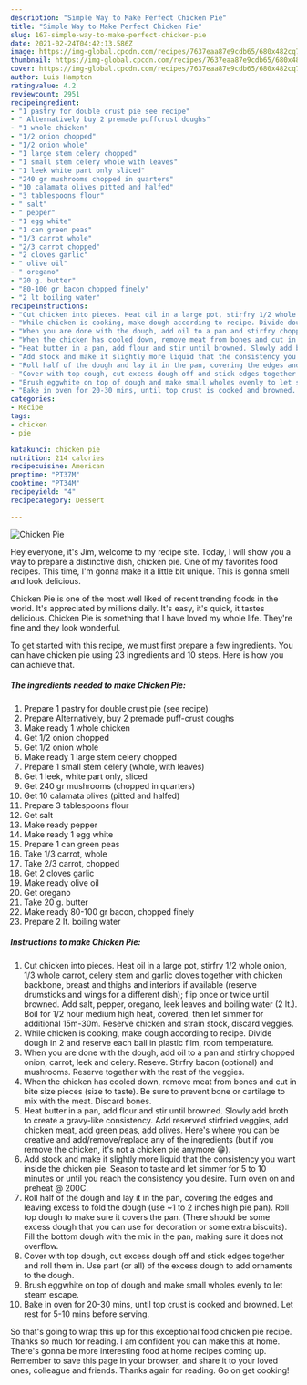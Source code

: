 ```yaml
---
description: "Simple Way to Make Perfect Chicken Pie"
title: "Simple Way to Make Perfect Chicken Pie"
slug: 167-simple-way-to-make-perfect-chicken-pie
date: 2021-02-24T04:42:13.586Z
image: https://img-global.cpcdn.com/recipes/7637eaa87e9cdb65/680x482cq70/chicken-pie-recipe-main-photo.jpg
thumbnail: https://img-global.cpcdn.com/recipes/7637eaa87e9cdb65/680x482cq70/chicken-pie-recipe-main-photo.jpg
cover: https://img-global.cpcdn.com/recipes/7637eaa87e9cdb65/680x482cq70/chicken-pie-recipe-main-photo.jpg
author: Luis Hampton
ratingvalue: 4.2
reviewcount: 2951
recipeingredient:
- "1 pastry for double crust pie see recipe"
- " Alternatively buy 2 premade puffcrust doughs"
- "1 whole chicken"
- "1/2 onion chopped"
- "1/2 onion whole"
- "1 large stem celery chopped"
- "1 small stem celery whole with leaves"
- "1 leek white part only sliced"
- "240 gr mushrooms chopped in quarters"
- "10 calamata olives pitted and halfed"
- "3 tablespoons flour"
- " salt"
- " pepper"
- "1 egg white"
- "1 can green peas"
- "1/3 carrot whole"
- "2/3 carrot chopped"
- "2 cloves garlic"
- " olive oil"
- " oregano"
- "20 g. butter"
- "80-100 gr bacon chopped finely"
- "2 lt boiling water"
recipeinstructions:
- "Cut chicken into pieces. Heat oil in a large pot, stirfry 1/2 whole onion, 1/3 whole carrot, celery stem and garlic cloves together with chicken backbone, breast and thighs and interiors if available (reserve drumsticks and wings for a different dish); flip once or twice until browned. Add salt, pepper, oregano, leek leaves and boiling water (2 lt.). Boil for 1/2 hour medium high heat, covered, then let simmer for additional 15m-30m. Reserve chicken and strain stock, discard veggies."
- "While chicken is cooking, make dough according to recipe. Divide dough in 2 and reserve each ball in plastic film, room temperature."
- "When you are done with the dough, add oil to a pan and stirfry chopped onion, carrot, leek and celery. Reseve. Stirfry bacon (optional) and mushrooms. Reserve together with the rest of the veggies."
- "When the chicken has cooled down, remove meat from bones and cut in bite size pieces (size to taste). Be sure to prevent bone or cartilage to mix with the meat. Discard bones."
- "Heat butter in a pan, add flour and stir until browned. Slowly add broth to create a gravy-like consistency. Add reserved stirfried veggies, add chicken meat, add green peas, add olives. Here&#39;s where you can be creative and add/remove/replace any of the ingredients (but if you remove the chicken, it&#39;s not a chicken pie anymore 😁)."
- "Add stock and make it slightly more liquid that the consistency you want inside the chicken pie. Season to taste and let simmer for 5 to 10 minutes or until you reach the consistency you desire. Turn oven on and preheat @ 200C."
- "Roll half of the dough and lay it in the pan, covering the edges and leaving excess to fold the dough (use ~1 to 2 inches high pie pan). Roll top dough to make sure it covers the pan. (There should be some excess dough that you can use for decoration or some extra biscuits). Fill the bottom dough with the mix in the pan, making sure it does not overflow."
- "Cover with top dough, cut excess dough off and stick edges together and roll them in. Use part (or all) of the excess dough to add ornaments to the dough."
- "Brush eggwhite on top of dough and make small wholes evenly to let steam escape."
- "Bake in oven for 20-30 mins, until top crust is cooked and browned. Let rest for 5-10 mins before serving."
categories:
- Recipe
tags:
- chicken
- pie

katakunci: chicken pie 
nutrition: 214 calories
recipecuisine: American
preptime: "PT37M"
cooktime: "PT34M"
recipeyield: "4"
recipecategory: Dessert

---
```



![Chicken Pie](https://img-global.cpcdn.com/recipes/7637eaa87e9cdb65/680x482cq70/chicken-pie-recipe-main-photo.jpg)

Hey everyone, it's Jim, welcome to my recipe site. Today, I will show you a way to prepare a distinctive dish, chicken pie. One of my favorites food recipes. This time, I'm gonna make it a little bit unique. This is gonna smell and look delicious.

Chicken Pie is one of the most well liked of recent trending foods in the world. It's appreciated by millions daily. It's easy, it's quick, it tastes delicious. Chicken Pie is something that I have loved my whole life. They're fine and they look wonderful.




To get started with this recipe, we must first prepare a few ingredients. You can have chicken pie using 23 ingredients and 10 steps. Here is how you can achieve that.

<!--inarticleads1-->

##### The ingredients needed to make Chicken Pie:

1. Prepare 1 pastry for double crust pie (see recipe)
1. Prepare  Alternatively, buy 2 premade puff-crust doughs
1. Make ready 1 whole chicken
1. Get 1/2 onion chopped
1. Get 1/2 onion whole
1. Make ready 1 large stem celery chopped
1. Prepare 1 small stem celery (whole, with leaves)
1. Get 1 leek, white part only, sliced
1. Get 240 gr mushrooms (chopped in quarters)
1. Get 10 calamata olives (pitted and halfed)
1. Prepare 3 tablespoons flour
1. Get  salt
1. Make ready  pepper
1. Make ready 1 egg white
1. Prepare 1 can green peas
1. Take 1/3 carrot, whole
1. Take 2/3 carrot, chopped
1. Get 2 cloves garlic
1. Make ready  olive oil
1. Get  oregano
1. Take 20 g. butter
1. Make ready 80-100 gr bacon, chopped finely
1. Prepare 2 lt. boiling water




<!--inarticleads2-->

##### Instructions to make Chicken Pie:

1. Cut chicken into pieces. Heat oil in a large pot, stirfry 1/2 whole onion, 1/3 whole carrot, celery stem and garlic cloves together with chicken backbone, breast and thighs and interiors if available (reserve drumsticks and wings for a different dish); flip once or twice until browned. Add salt, pepper, oregano, leek leaves and boiling water (2 lt.). Boil for 1/2 hour medium high heat, covered, then let simmer for additional 15m-30m. Reserve chicken and strain stock, discard veggies.
1. While chicken is cooking, make dough according to recipe. Divide dough in 2 and reserve each ball in plastic film, room temperature.
1. When you are done with the dough, add oil to a pan and stirfry chopped onion, carrot, leek and celery. Reseve. Stirfry bacon (optional) and mushrooms. Reserve together with the rest of the veggies.
1. When the chicken has cooled down, remove meat from bones and cut in bite size pieces (size to taste). Be sure to prevent bone or cartilage to mix with the meat. Discard bones.
1. Heat butter in a pan, add flour and stir until browned. Slowly add broth to create a gravy-like consistency. Add reserved stirfried veggies, add chicken meat, add green peas, add olives. Here&#39;s where you can be creative and add/remove/replace any of the ingredients (but if you remove the chicken, it&#39;s not a chicken pie anymore 😁).
1. Add stock and make it slightly more liquid that the consistency you want inside the chicken pie. Season to taste and let simmer for 5 to 10 minutes or until you reach the consistency you desire. Turn oven on and preheat @ 200C.
1. Roll half of the dough and lay it in the pan, covering the edges and leaving excess to fold the dough (use ~1 to 2 inches high pie pan). Roll top dough to make sure it covers the pan. (There should be some excess dough that you can use for decoration or some extra biscuits). Fill the bottom dough with the mix in the pan, making sure it does not overflow.
1. Cover with top dough, cut excess dough off and stick edges together and roll them in. Use part (or all) of the excess dough to add ornaments to the dough.
1. Brush eggwhite on top of dough and make small wholes evenly to let steam escape.
1. Bake in oven for 20-30 mins, until top crust is cooked and browned. Let rest for 5-10 mins before serving.




So that's going to wrap this up for this exceptional food chicken pie recipe. Thanks so much for reading. I am confident you can make this at home. There's gonna be more interesting food at home recipes coming up. Remember to save this page in your browser, and share it to your loved ones, colleague and friends. Thanks again for reading. Go on get cooking!

